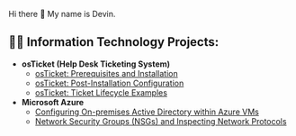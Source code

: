  Hi there 👋 My name is Devin.
<h2>👨‍💻 Information Technology Projects:</h2>

- <b>osTicket (Help Desk Ticketing System)</b>
  - [osTicket: Prerequisites and Installation](https://github.com/Dphaengsy/-osticket-prereqs)
  - [osTicket: Post-Installation Configuration](https://github.com/Dphaengsy/post-install-config)
  - [osTicket: Ticket Lifecycle Examples](https://github.com/Dphaengsy/ticket-lifecycle)
- <b>Microsoft Azure</b>
  - [Configuring On-premises Active Directory within Azure VMs](https://github.com/Dphaengsy/configure-ad)
  - [Network Security Groups (NSGs) and Inspecting Network Protocols](https://github.com/joshmadakorcc/azure-network-protocols)

